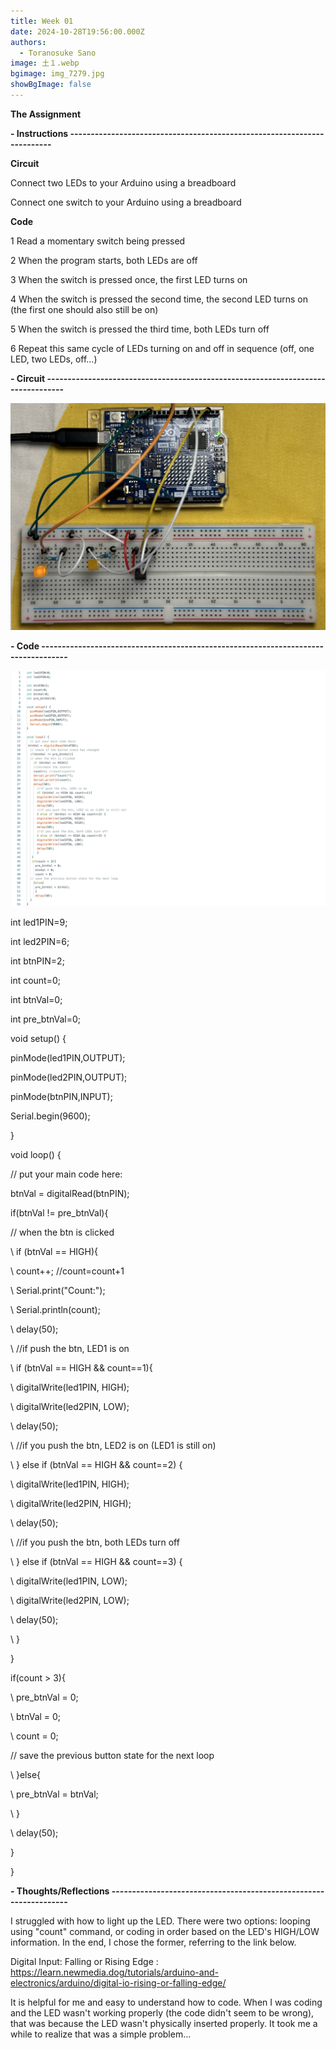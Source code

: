 ```yaml
---
title: Week 01
date: 2024-10-28T19:56:00.000Z
authors:
  - Toranosuke Sano
image: 土１.webp
bgimage: img_7279.jpg
showBgImage: false
---
```

**The Assignment** 

**\- Instructions ------------------------------------------------------------------------**

**Circuit** 

Connect two LEDs to your Arduino using a breadboard

Connect one switch to your Arduino using a breadboard

**Code**

1 Read a momentary switch being pressed

2 When the program starts, both LEDs are off

3 When the switch is pressed once, the first LED turns on

4 When the switch is pressed the second time, the second LED turns on (the first one should also still be on)

5 When the switch is pressed the third time, both LEDs turn off

6 Repeat this same cycle of LEDs turning on and off in sequence (off, one LED, two LEDs, off…)

**\- Circuit ---------------------------------------------------------------------------------**

![](img_7521.jpg)

**\- Code -----------------------------------------------------------------------------------**

![](スクリーンショット-2024-10-30-23.30.10.png)

int led1PIN=9;

int led2PIN=6;

int btnPIN=2;

int count=0;

int btnVal=0;

int pre_btnVal=0;

void setup() {

  pinMode(led1PIN,OUTPUT);

  pinMode(led2PIN,OUTPUT);

  pinMode(btnPIN,INPUT);

  Serial.begin(9600);

}

void loop() {

  // put your main code here:

 btnVal = digitalRead(btnPIN);

  if(btnVal != pre_btnVal){ 

  // when the btn is clicked

\    if (btnVal == HIGH){

\    count++; //count=count+1

\    Serial.print("Count:");

\    Serial.println(count);

\    delay(50);

\    //if push the btn, LED1 is on

\    if (btnVal == HIGH && count==1){

\    digitalWrite(led1PIN, HIGH);

\    digitalWrite(led2PIN, LOW);

\    delay(50);

\    //if you push the btn, LED2 is on (LED1 is still on)

\    } else if (btnVal == HIGH && count==2) {

\    digitalWrite(led1PIN, HIGH);

\    digitalWrite(led2PIN, HIGH);

\    delay(50);

\    //if you push the btn, both LEDs turn off

\    } else if (btnVal == HIGH && count==3) {

\    digitalWrite(led1PIN, LOW);

\    digitalWrite(led2PIN, LOW);

\    delay(50);

\    } 

   }

   if(count > 3){

\    pre_btnVal = 0;

\    btnVal = 0;

\    count = 0;

  // save the previous button state for the next loop 

\    }else{ 

\    pre_btnVal = btnVal;

\    }

\    delay(50);

  }

}

**\- Thoughts/Reflections ------------------------------------------------------------------**

I struggled with how to light up the LED. There were two options: looping using "count" command, or coding in order based on the LED's HIGH/LOW information. In the end, I chose the former, referring to the link below. 

Digital Input: Falling or Rising Edge : <https://learn.newmedia.dog/tutorials/arduino-and-electronics/arduino/digital-io-rising-or-falling-edge/>

It is helpful for me and easy to understand how to code. When I was coding and the LED wasn't working properly (the code didn't seem to be wrong), that was because the LED wasn't physically inserted properly. It took me a while to realize that was a simple problem...
